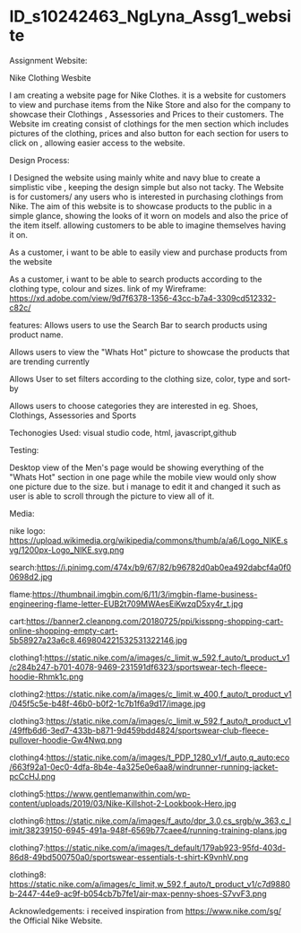 # ID_s10242463_NgLyna_Assg1_website
Assignment Website:

Nike Clothing Wesbite

I am creating a website page for Nike Clothes. it is a website for customers to view and purchase items from the Nike Store and also for the company to showcase their Clothings , Assessories and Prices to their customers. The Website im creating consist of clothings for the men section which includes pictures of the clothing, prices and also button for each section for users to click on , allowing easier access to the website.

Design Process:

I Designed the website using mainly white and navy blue to create a simplistic vibe , keeping the design simple but also not tacky. The Website is for customers/ any users who is interested in purchasing clothings from Nike. The aim of this website is to showcase products to the public in a simple glance, showing the looks of it worn on models and also the price of the item itself. allowing customers to be able to imagine themselves having it on.

As a customer, i want to be able to easily view and purchase products from the website

As a customer, i want to be able to search products according to the clothing type, colour and sizes.
link of my Wireframe: https://xd.adobe.com/view/9d7f6378-1356-43cc-b7a4-3309cd512332-c82c/

features:
Allows users to use the Search Bar to search products using product name.

Allows users to view the "Whats Hot" picture to showcase the products that are trending currently

Allows User to set filters according to the clothing size, color, type and sort-by

Allows users to choose categories they are interested in eg. Shoes, Clothings, Assessories and Sports

Techonogies Used:
visual studio code, html, javascript,github


Testing:

Desktop view of the Men's page would be showing everything of the "Whats Hot" section in one page while the mobile view would only show one picture due to the size. but i manage to edit it and changed it such as user is able to scroll through the picture to view all of it.

Media:

nike logo: https://upload.wikimedia.org/wikipedia/commons/thumb/a/a6/Logo_NIKE.svg/1200px-Logo_NIKE.svg.png

search:https://i.pinimg.com/474x/b9/67/82/b96782d0ab0ea492dabcf4a0f00698d2.jpg

flame:https://thumbnail.imgbin.com/6/11/3/imgbin-flame-business-engineering-flame-letter-EUB2t709MWAesEiKwzqD5xy4r_t.jpg

cart:https://banner2.cleanpng.com/20180725/ppi/kisspng-shopping-cart-online-shopping-empty-cart-5b58927a23a6c8.469804221532531322146.jpg

clothing1:https://static.nike.com/a/images/c_limit,w_592,f_auto/t_product_v1/c284b247-b701-4078-9469-231591df6323/sportswear-tech-fleece-hoodie-Rhmk1c.png

clothing2:https://static.nike.com/a/images/c_limit,w_400,f_auto/t_product_v1/045f5c5e-b48f-46b0-b0f2-1c7b1f6a9d17/image.jpg

clothing3:https://static.nike.com/a/images/c_limit,w_592,f_auto/t_product_v1/49ffb6d6-3ed7-433b-b871-9d459bdd4824/sportswear-club-fleece-pullover-hoodie-Gw4Nwq.png

clothing4:https://static.nike.com/a/images/t_PDP_1280_v1/f_auto,q_auto:eco/663f92a1-0ec0-4dfa-8b4e-4a325e0e6aa8/windrunner-running-jacket-pcCcHJ.png

clothing5:https://www.gentlemanwithin.com/wp-content/uploads/2019/03/Nike-Killshot-2-Lookbook-Hero.jpg

clothing6:https://static.nike.com/a/images/f_auto/dpr_3.0,cs_srgb/w_363,c_limit/38239150-6945-491a-948f-6569b77caee4/running-training-plans.jpg

clothing7:https://static.nike.com/a/images/t_default/179ab923-95fd-403d-86d8-49bd500750a0/sportswear-essentials-t-shirt-K9vnhV.png

clothing8: https://static.nike.com/a/images/c_limit,w_592,f_auto/t_product_v1/c7d9880b-2447-44e9-ac9f-b054cb7b7fe1/air-max-penny-shoes-S7vvF3.png

Acknowledgements:
i received inspiration from https://www.nike.com/sg/ the Official Nike Website.

